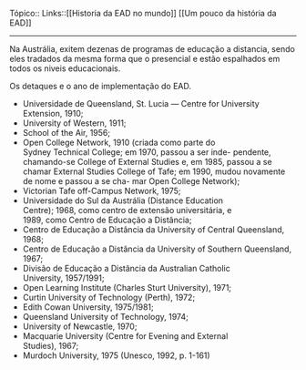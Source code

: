 Tópico::
Links::[[Historia da EAD no mundo]] [[Um pouco da história da EAD]]

---
Na Austrália, exitem dezenas de programas de educação a distancia, sendo eles tradados da mesma forma que o presencial e estão espalhados em todos os niveis educacionais.

Os detaques e o ano de implementação do EAD.
-  Universidade de Queensland, St. Lucia — Centre for University Extension, 1910;
-  University of Western, 1911;
-  School of the Air, 1956;
-  Open  College  Network,  1910  (criada  como  parte  do  
Sydney  Technical  College;  em  1970,  passou  a  ser  inde-
pendente, chamando-se College of External Studies e, em 
1985, passou a se chamar External Studies College of Tafe; 
em 1990, mudou novamente de nome e passou a se cha-
mar Open College Network);
-  Victorian Tafe off-Campus Network, 1975;
-  Universidade  do  Sul  da  Austrália  (Distance  Education  
Centre);  1968,  como  centro  de  extensão  universitária,  e  
1989, como Centro de Educação a Distância;
-  Centro de Educação a Distância da University of Central 
Queensland, 1968;
-  Centro de Educação a Distância da University of Southern 
Queensland, 1967;
-  Divisão  de  Educação  a  Distância  da  Australian  Catholic  
University, 1957/1991;
-  Open Learning Institute (Charles Sturt University), 1971;
-  Curtin University of Technology (Perth), 1972;
-  Edith Cowan University, 1975/1981;
-  Queensland University of Technology, 1974;
-  University of Newcastle, 1970;
-  Macquarie  University  (Centre  for  Evening  and  External  
Studies), 1967; 
-  Murdoch University, 1975 (Unesco, 1992, p. 1-161)